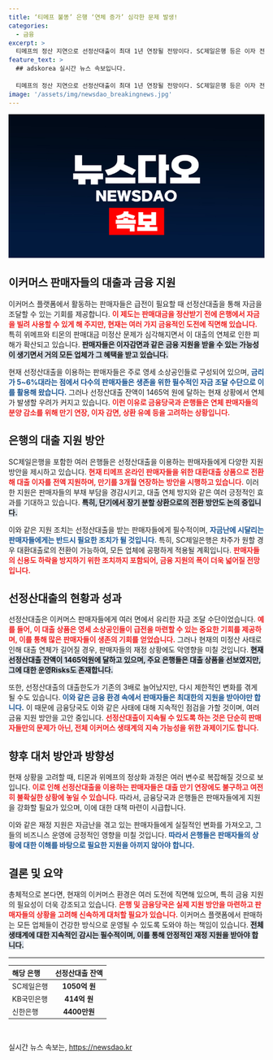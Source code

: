```yaml
---
title: ‘티메프 불똥’ 은행 ‘연체 증가’ 심각한 문제 발생!
categories:
  - 금융
excerpt: >
  티메프의 정산 지연으로 선정산대출이 최대 1년 연장될 전망이다. SC제일은행 등은 이자 전액 지원과 대환대출 전환을 검토 중이며, 판매자들은 긴급 자금 문제로 고민이 깊어지고 있다. 금융당국의 점검 속에서 갈등의 골이 깊어지고 있는 상황!
feature_text: >
  ## adskorea 실시간 뉴스 속보입니다.

  티메프의 정산 지연으로 선정산대출이 최대 1년 연장될 전망이다. SC제일은행 등은 이자 전액 지원과 대환대출 전환을 검토 중이며, 판매자들은 긴급 자금 문제로 고민이 깊어지고 있다. 금융당국의 점검 속에서 갈등의 골이 깊어지고 있는 상황!
image: '/assets/img/newsdao_breakingnews.jpg'
---
```


<p><img src="/assets/img/newsdao_breakingnews.jpg" alt="adskorea 속보" /></p>

<h2 data-ke-size="size26">이커머스 판매자들의 대출과 금융 지원</h2>

<p data-ke-size="size16">이커머스 플랫폼에서 활동하는 판매자들은 급전이 필요할 때 선정산대출을 통해 자금을 조달할 수 있는 기회를 제공합니다. <b><span style="color: #ee2323;">이 제도는 판매대금을 정산받기 전에 은행에서 자금을 빌려 사용할 수 있게 해 주지만, 현재는 여러 가지 금융적인 도전에 직면해 있습니다.</span></b> 특히 위메프와 티몬의 판매대금 미정산 문제가 심각해지면서 이 대출의 연체로 인한 피해가 확산되고 있습니다. <b><span style="background-color: #21538527;">판매자들은 이자감면과 같은 금융 지원을 받을 수 있는 가능성이 생기면서 거의 모든 업체가 그 혜택을 받고 있습니다.</span></b></p>

<p data-ke-size="size16">현재 선정산대출을 이용하는 판매자들은 주로 영세 소상공인들로 구성되어 있으며, <b><span style="color: #1a5490;">금리가 5~6%대라는 점에서 다수의 판매자들은 생존을 위한 필수적인 자금 조달 수단으로 이를 활용해 왔습니다.</span></b> 그러나 선정산대출 잔액이 1465억 원에 달하는 현재 상황에서 연체가 발생할 우려가 커지고 있습니다. <b><span style="color: #ee2323;">이런 이유로 금융당국과 은행들은 연체 판매자들의 분양 감소를 위해 만기 연장, 이자 감면, 상환 유예 등을 고려하는 상황입니다.</span></b></p>

<h2 data-ke-size="size26">은행의 대출 지원 방안</h2>

<p data-ke-size="size16">SC제일은행을 포함한 여러 은행들은 선정산대출을 이용하는 판매자들에게 다양한 지원 방안을 제시하고 있습니다. <b><span style="color: #ee2323;">현재 티메프 온라인 판매자들을 위한 대환대출 상품으로 전환해 대출 이자를 전액 지원하며, 만기를 3개월 연장하는 방안을 시행하고 있습니다.</span></b> 이러한 지원은 판매자들의 부채 부담을 경감시키고, 대출 연체 방지와 같은 여러 긍정적인 효과를 기대하고 있습니다. <b><span style="background-color: #21538527;">특히, 단기에서 장기 분할 상환으로의 전환 방안도 논의 중입니다.</span></b></p>

<p data-ke-size="size16">이와 같은 지원 조치는 선정산대출을 받는 판매자들에게 필수적이며, <b><span style="color: #1a5490;">자금난에 시달리는 판매자들에게는 반드시 필요한 조치가 될 것입니다.</span></b> 특히, SC제일은행은 차주가 원할 경우 대환대출로의 전환이 가능하여, 모든 업체에 공평하게 적용될 계획입니다. <b><span style="color: #ee2323;">판매자들의 신용도 하락을 방지하기 위한 조치까지 포함되어, 금융 지원의 폭이 더욱 넓어질 전망입니다.</span></b></p>

<h2 data-ke-size="size26">선정산대출의 현황과 성과</h2>

<p data-ke-size="size16">선정산대출은 이커머스 판매자들에게 여러 면에서 유리한 자금 조달 수단이었습니다. <b><span style="color: #ee2323;">예를 들어, 이 대출 상품은 영세 소상공인들이 급전을 마련할 수 있는 중요한 기회를 제공하며, 이를 통해 많은 판매자들이 생존의 기회를 얻었습니다.</span></b> 그러나 현재의 미정산 사태로 인해 대출 연체가 길어질 경우, 판매자들의 재정 상황에도 악영향을 미칠 것입니다. <b><span style="background-color: #21538527;">현재 선정산대출 잔액이 1465억원에 달하고 있으며, 주요 은행들은 대출 상품을 선보였지만, 그에 대한 운영Risks도 존재합니다.</span></b></p>

<p data-ke-size="size16">또한, 선정산대출의 대출한도가 기존의 3배로 늘어났지만, 다시 제한적인 변화를 겪게 될 수도 있습니다. <b><span style="color: #1a5490;">이와 같은 금융 환경 속에서 판매자들은 최대한의 지원을 받아야만 합니다.</span></b> 이 때문에 금융당국도 이와 같은 사태에 대해 지속적인 점검을 가할 것이며, 여러 금융 지원 방안을 고안 중입니다. <b><span style="color: #ee2323;">선정산대출이 지속될 수 있도록 하는 것은 단순히 판매자들만의 문제가 아닌, 전체 이커머스 생태계의 지속 가능성을 위한 과제이기도 합니다.</span></b></p>

<h2 data-ke-size="size26">향후 대처 방안과 방향성</h2>

<p data-ke-size="size16">현재 상황을 고려할 때, 티몬과 위메프의 정상화 과정은 여러 변수로 복잡해질 것으로 보입니다. <b><span style="color: #ee2323;">이로 인해 선정산대출을 이용하는 판매자들은 대출 만기 연장에도 불구하고 여전히 불확실한 상황에 놓일 수 있습니다.</span></b> 따라서, 금융당국과 은행들은 판매자들에게 지원을 강화할 필요가 있으며, 이에 대한 대책 마련이 시급합니다.</p>

<p data-ke-size="size16">이와 같은 재정 지원은 자금난을 겪고 있는 판매자들에게 실질적인 변화를 가져오고, 그들의 비즈니스 운영에 긍정적인 영향을 미칠 것입니다. <b><span style="color: #1a5490;">따라서 은행들은 판매자들의 상황에 대한 이해를 바탕으로 필요한 지원을 아끼지 않아야 합니다.</span></b></p>

<h2 data-ke-size="size26">결론 및 요약</h2>

<p data-ke-size="size16">총체적으로 본다면, 현재의 이커머스 환경은 여러 도전에 직면해 있으며, 특히 금융 지원의 필요성이 더욱 강조되고 있습니다. <b><span style="color: #ee2323;">은행 및 금융당국은 실제 지원 방안을 마련하고 판매자들의 상황을 고려해 신속하게 대처할 필요가 있습니다.</span></b> 이커머스 플랫폼에서 판매하는 모든 업체들이 건강한 방식으로 운영될 수 있도록 도와야 하는 책임이 있습니다. <b><span style="background-color: #21538527;">전체 생태계에 대한 지속적인 감시는 필수적이며, 이를 통해 안정적인 재정 지원을 받아야 합니다.</span></b></p>

<hr style="height: 1px; border-top: 1px solid #eaeaea;">

<table style="width: 100%;">
<thead>
<tr>
<th style="text-align: left;">해당 은행</th>
<th style="text-align: center; height: 17px;"><b>선정산대출 잔액</b></th>
</tr>
</thead>
<tbody>
<tr>
<td style="text-align: left;">SC제일은행</td>
<td style="text-align: center; height: 17px;"><b>1050억 원</b></td>
</tr>
<tr>
<td style="text-align: left;">KB국민은행</td>
<td style="text-align: center; height: 17px;"><b>414억 원</b></td>
</tr>
<tr>
<td style="text-align: left;">신한은행</td>
<td style="text-align: center; height: 17px;"><b>4400만원</b></td>
</tr>
</tbody>
</table>

<p data-ke-size="size16">&nbsp;</p>
실시간 뉴스 속보는, <a href="https://newsdao.kr" rel="dofollow">https://newsdao.kr</a>


